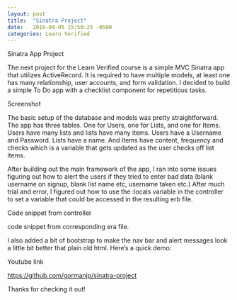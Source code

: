 ```yaml
---
layout: post
title:  "Sinatra Project"
date:   2016-04-05 15:50:25 -0500
categories: Learn Verified
---
```

Sinatra App Project

The next project for the Learn Verified course is a simple MVC Sinatra app that utilizes ActiveRecord.  It is required to have multiple models, at least one has many relationship, user accounts, and form validation.  I decided to build a simple To Do app with a checklist component for repetitious tasks.  

Screenshot

The basic setup of the database and models was pretty straightforward.  The app has three tables.  One for Users, one for Lists, and one for Items.  Users have many lists and lists have many items.  Users have a Username and Password.  Lists have a name.  And Items have content, frequency and checks which is a variable that gets updated as the user checks off list items.  

After building out the main framework of the app, I ran into some issues figuring out how to alert the users if they tried to enter bad data (blank username on signup, blank list name etc, username taken etc.)  After much trial and error, I figured out how to use the :locals variable in the controller to set a variable that could be accessed in the resulting erb file.  

Code snippet from controller

code snippet from corresponding era file.  

I also added a bit of bootstrap to make the nav bar and alert messages look a little bit better that plain old html.  Here’s a quick demo:

Youtube link

https://github.com/gormanjp/sinatra-project

Thanks for checking it out!   
